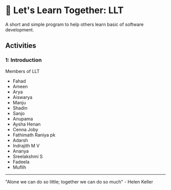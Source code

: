 # 🤝 Let's Learn Together: LLT

A short and simple program to help others learn basic of software development.

## Activities

### 1: Introduction
Members of LLT
- Fahad
- Ameen
- Arya
- Aiswarya
- Manju
- Shadin
- Sanjo
- Anupama
- Aysha Henan
- Cenna Joby
- Fathimath Raniya pk 
- Adarsh  
- Indrajith M V
- Ananya
- Sreelakshmi S
- Fadeela
- Muflih


---

"Alone we can do so little; together we can do so much" - Helen Keller
